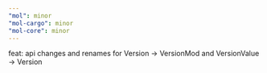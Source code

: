 ```yaml
---
"mol": minor
"mol-cargo": minor
"mol-core": minor
---
```


feat: api changes and renames for Version -> VersionMod and VersionValue -> Version
